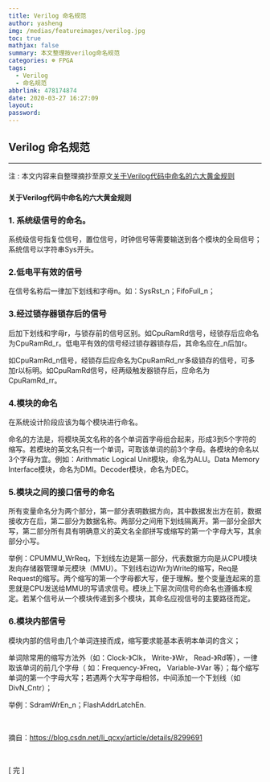 ```yaml
---
title: Verilog 命名规范
author: yasheng
img: /medias/featureimages/verilog.jpg
toc: true
mathjax: false
summary: 本文整理按verilog命名规范
categories: ☸ FPGA
tags:
  - Verilog
  - 命名规范
abbrlink: 478174874
date: 2020-03-27 16:27:09
layout:
password:
---
```


## Verilog  命名规范

---

注 : 本文内容来自整理摘抄至原文[关于Verilog代码中命名的六大黄金规则](https://blog.csdn.net/li_qcxy/article/details/8299691)

### 

**关于Verilog代码中命名的六大黄金规则**

### 1. 系统级信号的命名。

系统级信号指复位信号，置位信号，时钟信号等需要输送到各个模块的全局信号；系统信号以字符串Sys开头。

### 2.低电平有效的信号

在信号名称后一律加下划线和字母n。如：SysRst_n；FifoFull_n；

### 3.经过锁存器锁存后的信号

后加下划线和字母r，与锁存前的信号区别。如CpuRamRd信号，经锁存后应命名为CpuRamRd_r。低电平有效的信号经过锁存器锁存后，其命名应在_n后加r。

如CpuRamRd_n信号，经锁存后应命名为CpuRamRd_nr多级锁存的信号，可多加r以标明。如CpuRamRd信号，经两级触发器锁存后，应命名为CpuRamRd_rr。

### 4.模块的命名

在系统设计阶段应该为每个模块进行命名。

命名的方法是，将模块英文名称的各个单词首字母组合起来，形成3到5个字符的缩写。若模块的英文名只有一个单词，可取该单词的前3个字母。各模块的命名以3个字母为宜。例如：Arithmatic Logical Unit模块，命名为ALU。Data Memory Interface模块，命名为DMI。Decoder模块，命名为DEC。

### 5.模块之间的接口信号的命名

所有变量命名分为两个部分，第一部分表明数据方向，其中数据发出方在前，数据接收方在后，第二部分为数据名称。两部分之间用下划线隔离开。第一部分全部大写，第二部分所有具有明确意义的英文名全部拼写或缩写的第一个字母大写，其余部分小写。

举例：CPUMMU_WrReq，下划线左边是第一部分，代表数据方向是从CPU模块发向存储器管理单元模块（MMU）。下划线右边Wr为Write的缩写，Req是Request的缩写。两个缩写的第一个字母都大写，便于理解。整个变量连起来的意思就是CPU发送给MMU的写请求信号。模块上下层次间信号的命名也遵循本规定。若某个信号从一个模块传递到多个模块，其命名应视信号的主要路径而定。

### 6.模块内部信号

模块内部的信号由几个单词连接而成，缩写要求能基本表明本单词的含义；

单词除常用的缩写方法外（如：Clock-》Clk， Write-》Wr， Read-》Rd等），一律取该单词的前几个字母（ 如：Frequency-》Freq， Variable-》Var 等）；每个缩写单词的第一个字母大写；若遇两个大写字母相邻，中间添加一个下划线（如DivN_Cntr）；

举例：SdramWrEn_n；FlashAddrLatchEn.

​                      

摘自：https://blog.csdn.net/li_qcxy/article/details/8299691

​                       

[  完  ]
